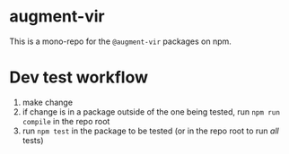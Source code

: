 # augment-vir

This is a mono-repo for the `@augment-vir` packages on npm.

# Dev test workflow

1. make change
2. if change is in a package outside of the one being tested, run `npm run compile` in the repo root
3. run `npm test` in the package to be tested (or in the repo root to run _all_ tests)
